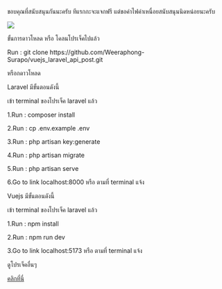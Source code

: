 <p>ขอบคุณที่สนับสนุนกันนะครับ ทีแรกกะจะแจกฟรี แต่ขอค่าไฟค่าเหนื่อยสนับสนุนนิดหน่อยนะครับ</p> 
<img src="https://img2.pic.in.th/pic/-----Thank-You-Postcard-1.png"/>
<p>ขั้นการดาวโหลด หรือ โคลนโปรเจ็คไปแล้ว</p> 
<p>Run : git clone https://github.com/Weeraphong-Surapo/vuejs_laravel_api_post.git</p> 
<p>หรือกดาวโหลด</p> <p>Laravel มีขั้นตอนดังนี้</p> 
<p>เข้า terminal ของโปรเจ็ค laravel แล้ว</p> 
<p>1.Run : composer install</p> 
<p>2.Run : cp .env.example .env</p> 
<p>3.Run : php artisan key:generate</p> 
<p>4.Run : php artisan migrate </p> 
<p>5.Run : php artisan serve</p> 
<p>6.Go to link localhost:8000 หรือ ตามที่ terminal แจ้ง</p> 
<p>Vuejs มีขั้นตอนดังนี้</p> 
<p>เข้า terminal ของโปรเจ็ค laravel แล้ว</p> 
<p>1.Run : npm install</p> 
<p>2.Run : npm run dev</p> 
<p>3.Go to link localhost:5173 หรือ ตามที่ terminal แจ้ง</p> 
<p>ดูโปรเจ็คอื่นๆ</p> 
<a href="https://innovation-develop.com">คลิกที่นี่</a>

